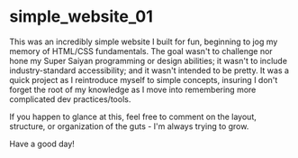 # simple_website_01
This was an incredibly simple website I built for fun, beginning to jog my memory of HTML/CSS fundamentals. The goal wasn't to challenge nor hone my Super Saiyan programming or design abilities; it wasn't to include industry-standard accessibility; and it wasn't intended to be pretty. It was a quick project as I reintroduce myself to simple concepts, insuring I don't forget the root of my knowledge as I move into remembering more complicated dev practices/tools.

If you happen to glance at this, feel free to comment on the layout, structure, or organization of the guts - I'm always trying to grow. 

Have a good day!
